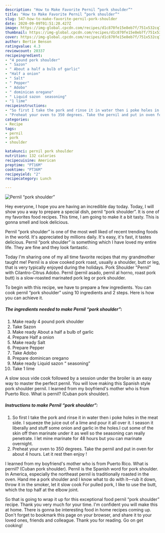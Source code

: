 ```yaml
---
description: "How to Make Favorite Pernil “pork shoulder”"
title: "How to Make Favorite Pernil “pork shoulder”"
slug: 547-how-to-make-favorite-pernil-pork-shoulder
date: 2020-09-09T01:51:20.427Z
image: https://img-global.cpcdn.com/recipes/d1c870fe15e8eb7f/751x532cq70/pernil-pork-shoulder-recipe-main-photo.jpg
thumbnail: https://img-global.cpcdn.com/recipes/d1c870fe15e8eb7f/751x532cq70/pernil-pork-shoulder-recipe-main-photo.jpg
cover: https://img-global.cpcdn.com/recipes/d1c870fe15e8eb7f/751x532cq70/pernil-pork-shoulder-recipe-main-photo.jpg
author: Bertie Benson
ratingvalue: 4.3
reviewcount: 20337
recipeingredient:
- "4 pound pork shoulder"
- " Sazon"
- " About a half a bulb of garlic"
- "Half a onion"
- " Salt"
- " Pepper"
- " Adobo"
- " dominican oregano"
- " Liquid sazon  seasoning"
- "1 lime"
recipeinstructions:
- "So first I take the pork and rinse it in water then i poke holes in the meat side. I squeeze the juice out of a lime and pour it all over it. I season it liberally and stuff some onion and garlic in the holes.I cut some of the skin off then marinate under it as well so the seasoning can really penetrate. I let mine marinate for 48 hours but you can marinate overnight."
- "Preheat your oven to 350 degrees. Take the pernil and put in oven for about 4 hours. Let it rest then enjoy !"
categories:
- Recipe
tags:
- pernil
- pork
- shoulder

katakunci: pernil pork shoulder 
nutrition: 132 calories
recipecuisine: American
preptime: "PT16M"
cooktime: "PT36M"
recipeyield: "2"
recipecategory: Lunch

---
```



![Pernil “pork shoulder”](https://img-global.cpcdn.com/recipes/d1c870fe15e8eb7f/751x532cq70/pernil-pork-shoulder-recipe-main-photo.jpg)

Hey everyone, I hope you are having an incredible day today. Today, I will show you a way to prepare a special dish, pernil “pork shoulder”. It is one of my favorites food recipes. This time, I am going to make it a bit tasty. This is gonna smell and look delicious.

Pernil “pork shoulder” is one of the most well liked of recent trending foods in the world. It's appreciated by millions daily. It's easy, it's fast, it tastes delicious. Pernil “pork shoulder” is something which I have loved my entire life. They are fine and they look fantastic.

Today I&#39;m sharing one of my all time favorite recipes that my grandmother taught me! Pernil is a slow cooked pork roast, usually a shoulder, butt or leg, that is very typically enjoyed during the holidays. Pork Shoulder &#34;Pernil&#34; with Cilantro-Citrus Adobo. Pernil (pernil asado, pernil al horno, roast pork butt) is a slow-roasted marinated pork leg or pork shoulder.


To begin with this recipe, we have to prepare a few ingredients. You can cook pernil “pork shoulder” using 10 ingredients and 2 steps. Here is how you can achieve it.

<!--inarticleads1-->

##### The ingredients needed to make Pernil “pork shoulder”:

1. Make ready 4 pound pork shoulder
1. Take  Sazon
1. Make ready  About a half a bulb of garlic
1. Prepare Half a onion
1. Make ready  Salt
1. Prepare  Pepper
1. Take  Adobo
1. Prepare  dominican oregano
1. Make ready  Liquid sazon “ seasoning”
1. Take 1 lime


A slow sous vide cook followed by a session under the broiler is an easy way to master the perfect pernil. You will love making this Spanish style pork shoulder pernil. I learned from my boyfriend&#39;s mother who is from Puerto Rico. What is pernil? (Cuban pork shoulder). 

<!--inarticleads2-->

##### Instructions to make Pernil “pork shoulder”:

1. So first I take the pork and rinse it in water then i poke holes in the meat side. I squeeze the juice out of a lime and pour it all over it. I season it liberally and stuff some onion and garlic in the holes.I cut some of the skin off then marinate under it as well so the seasoning can really penetrate. I let mine marinate for 48 hours but you can marinate overnight.
1. Preheat your oven to 350 degrees. Take the pernil and put in oven for about 4 hours. Let it rest then enjoy !


I learned from my boyfriend&#39;s mother who is from Puerto Rico. What is pernil? (Cuban pork shoulder). Pernil is the Spanish word for pork shoulder. In America, especially the northeast pernil is traditionally roasted in the oven. Hand me a pork shoulder and I know what to do with it—rub it down, throw it in the smoker, let it slow cook For pulled pork, I like to use the butt, which the top half at the elbow joint. 

So that is going to wrap it up for this exceptional food pernil “pork shoulder” recipe. Thank you very much for your time. I'm confident you will make this at home. There is gonna be interesting food in home recipes coming up. Don't forget to bookmark this page on your browser, and share it to your loved ones, friends and colleague. Thank you for reading. Go on get cooking!
